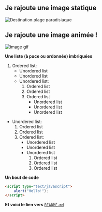 ## Je rajoute une image statique
![Destination plage paradisiaque](https://www.voyageavecnous.fr/wp-content/uploads/2015/01/plage-paradisiaque-maldives.jpg)

## Je rajoute une image animée !  
![image gif](https://i.giphy.com/media/l4pTfx2qLszoacZRS/giphy.webp)



**Une liste (à puce ou ordonnée) imbriquées**
1. Ordered list:
    * Unordered list
    * Unordered list
    * Unordered list:
        1. Ordered list
        2. Ordered list
        3. Ordered list
            * Unordered list
            * Unordered list
            * Unordered list

* Unordered list:
    1. Ordered list
    2. Ordered list
    3. Ordered list:
        * Unordered list
        * Unordered list
        * Unordered list
            1. Ordered list
            2. Ordered list
            3. Ordered list

**Un bout de code**

```HTML
<script type="text/javascript">
    alert("Hello!");
</script>
```


**Et voici le lien vers** [`README.md`](README.md)
